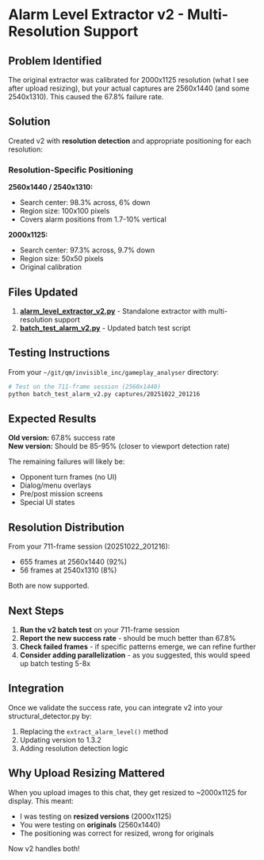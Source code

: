 # Alarm Level Extractor v2 - Multi-Resolution Support

## Problem Identified

The original extractor was calibrated for 2000x1125 resolution (what I see after upload resizing), but your actual captures are 2560x1440 (and some 2540x1310). This caused the 67.8% failure rate.

## Solution

Created v2 with **resolution detection** and appropriate positioning for each resolution:

### Resolution-Specific Positioning

**2560x1440 / 2540x1310:**
- Search center: 98.3% across, 6% down
- Region size: 100x100 pixels
- Covers alarm positions from 1.7-10% vertical

**2000x1125:**
- Search center: 97.3% across, 9.7% down  
- Region size: 50x50 pixels
- Original calibration

## Files Updated

1. **[alarm_level_extractor_v2.py](computer:///mnt/user-data/outputs/alarm_level_extractor_v2.py)** - Standalone extractor with multi-resolution support
2. **[batch_test_alarm_v2.py](computer:///mnt/user-data/outputs/batch_test_alarm_v2.py)** - Updated batch test script

## Testing Instructions

From your `~/git/qm/invisible_inc/gameplay_analyser` directory:

```bash
# Test on the 711-frame session (2560x1440)
python batch_test_alarm_v2.py captures/20251022_201216
```

## Expected Results

**Old version:** 67.8% success rate  
**New version:** Should be 85-95% (closer to viewport detection rate)

The remaining failures will likely be:
- Opponent turn frames (no UI)
- Dialog/menu overlays
- Pre/post mission screens
- Special UI states

## Resolution Distribution

From your 711-frame session (20251022_201216):
- 655 frames at 2560x1440 (92%)
- 56 frames at 2540x1310 (8%)

Both are now supported.

## Next Steps

1. **Run the v2 batch test** on your 711-frame session
2. **Report the new success rate** - should be much better than 67.8%
3. **Check failed frames** - if specific patterns emerge, we can refine further
4. **Consider adding parallelization** - as you suggested, this would speed up batch testing 5-8x

## Integration

Once we validate the success rate, you can integrate v2 into your structural_detector.py by:
1. Replacing the `extract_alarm_level()` method
2. Updating version to 1.3.2
3. Adding resolution detection logic

## Why Upload Resizing Mattered

When you upload images to this chat, they get resized to ~2000x1125 for display. This meant:
- I was testing on **resized versions** (2000x1125)
- You were testing on **originals** (2560x1440)
- The positioning was correct for resized, wrong for originals

Now v2 handles both!
